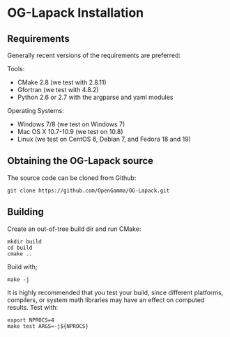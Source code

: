OG-Lapack Installation
======================

<!--- Copyright (C) 2013 - present by OpenGamma Inc. and the OpenGamma group of companies. -->

Requirements
------------

Generally recent versions of the requirements are preferred:

Tools:

* CMake 2.8 (we test with 2.8.11)
* Gfortran  (we test with 4.8.2)
* Python 2.6 or 2.7 with the argparse and yaml modules

Operating Systems:

* Windows 7/8 (we test on Windows 7)
* Mac OS X 10.7-10.9 (we test on 10.8)
* Linux (we test on CentOS 6, Debian 7, and Fedora 18 and 19)

Obtaining the OG-Lapack source
------------------------------

The source code can be cloned from Github:

```
git clone https://github.com/OpenGamma/OG-Lapack.git
```

Building
--------

Create an out-of-tree build dir and run CMake:

```
mkdir build
cd build
cmake ..
```

Build with;

```
make -j
```

It is highly recommended that you test your build, since different platforms,
compilers, or system math libraries may have an effect on computed results.
Test with:

```
export NPROCS=4
make test ARGS=-j${NPROCS}
```


